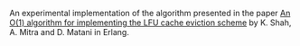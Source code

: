 An experimental implementation of the algorithm presented in the paper
[An O\(1\) algorithm for implementing the LFU cache eviction scheme](http://dhruvbird.com/lfu.pdf)
by K. Shah, A. Mitra and D. Matani in Erlang.

